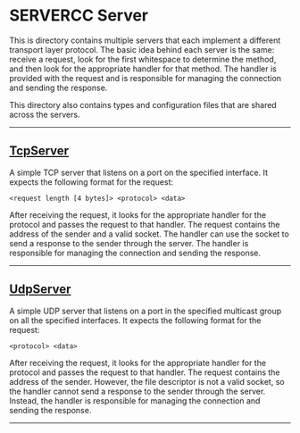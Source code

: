 # SERVERCC Server

This is directory contains multiple servers that each implement a different transport
layer protocol. The basic idea behind each server is the same: receive a request, look for the
first whitespace to determine the method, and then look for the appropriate handler for that method.
The handler is provided with the request and is responsible for managing the connection and sending
the response.

This directory also contains types and configuration files that are shared across the servers.

___

## [TcpServer](./src/tcp_server/include/tcp_server.h)

A simple TCP server that listens on a port on the specified interface. It expects the following
format for the request:

    <request length [4 bytes]> <protocol> <data>

After receiving the request, it looks for the appropriate handler for the protocol and passes the
request to that handler. The request contains the address of the sender and a valid socket. The
handler can use the socket to send a response to the sender through the server. The handler is
responsible for managing the connection and sending the response.

___

## [UdpServer](./src/udp_server/include/udp_server.h)

A simple UDP server that listens on a port in the specified multicast group on all the specified
interfaces. It expects the following format for the request:

    <protocol> <data>

After receiving the request, it looks for the appropriate handler for the protocol and passes the
request to that handler. The request contains the address of the sender. However, the file
descriptor is not a valid socket, so the handler cannot send a response to the sender through the
server. Instead, the handler is responsible for managing the connection and sending the response.

___

